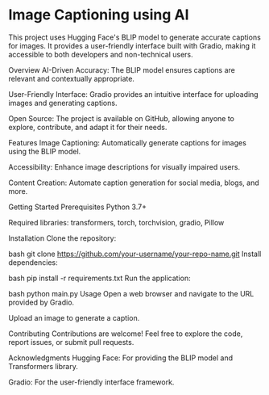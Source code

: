 Image Captioning using AI
==========================

This project uses Hugging Face's BLIP model to generate accurate captions for images. It provides a user-friendly interface built with Gradio, making it accessible to both developers and non-technical users.

Overview
AI-Driven Accuracy: The BLIP model ensures captions are relevant and contextually appropriate.

User-Friendly Interface: Gradio provides an intuitive interface for uploading images and generating captions.

Open Source: The project is available on GitHub, allowing anyone to explore, contribute, and adapt it for their needs.

Features
Image Captioning: Automatically generate captions for images using the BLIP model.

Accessibility: Enhance image descriptions for visually impaired users.

Content Creation: Automate caption generation for social media, blogs, and more.

Getting Started
Prerequisites
Python 3.7+

Required libraries: transformers, torch, torchvision, gradio, Pillow

Installation
Clone the repository:

bash
git clone https://github.com/your-username/your-repo-name.git
Install dependencies:

bash
pip install -r requirements.txt
Run the application:

bash
python main.py
Usage
Open a web browser and navigate to the URL provided by Gradio.

Upload an image to generate a caption.

Contributing
Contributions are welcome! Feel free to explore the code, report issues, or submit pull requests.

Acknowledgments
Hugging Face: For providing the BLIP model and Transformers library.

Gradio: For the user-friendly interface framework.
